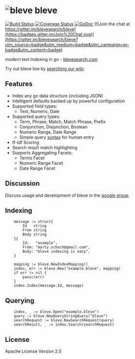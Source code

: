 # ![bleve](docs/bleve.png) bleve

[![Build Status](https://travis-ci.org/blevesearch/bleve.svg?branch=master)](https://travis-ci.org/blevesearch/bleve) [![Coverage Status](https://coveralls.io/repos/blevesearch/bleve/badge.png?branch=master)](https://coveralls.io/r/blevesearch/bleve?branch=master) [![GoDoc](https://godoc.org/github.com/tukdesk/bleve?status.svg)](https://godoc.org/github.com/tukdesk/bleve) [![Join the chat at https://gitter.im/blevesearch/bleve](https://badges.gitter.im/Join%20Chat.svg)](https://gitter.im/blevesearch/bleve?utm_source=badge&utm_medium=badge&utm_campaign=pr-badge&utm_content=badge)

modern text indexing in go - [blevesearch.com](http://www.blevesearch.com/)

Try out bleve live by [searching our wiki](http://wikisearch.blevesearch.com/search/).

## Features

* Index any go data structure (including JSON)
* Intelligent defaults backed up by powerful configuration
* Supported field types:
    * Text, Numeric, Date
* Supported query types:
    * Term, Phrase, Match, Match Phrase, Prefix
    * Conjunction, Disjunction, Boolean
    * Numeric Range, Date Range
    * Simple query [syntax](https://github.com/tukdesk/bleve/wiki/Query-String-Query) for human entry
* tf-idf Scoring
* Search result match highlighting
* Supports Aggregating Facets:
    * Terms Facet
    * Numeric Range Facet
    * Date Range Facet

## Discussion

Discuss usage and development of bleve in the [google group](https://groups.google.com/forum/#!forum/bleve).

## Indexing

		message := struct{
			Id   string
			From string
			Body string
		}{
			Id:   "example",
			From: "marty.schoch@gmail.com",
			Body: "bleve indexing is easy",
		}

		mapping := bleve.NewIndexMapping()
		index, err := bleve.New("example.bleve", mapping)
		if err != nil {
			panic(err)
		}
		index.Index(message.Id, message)

## Querying

		index, _ := bleve.Open("example.bleve")
		query := bleve.NewQueryStringQuery("bleve")
		searchRequest := bleve.NewSearchRequest(query)
		searchResult, _ := index.Search(searchRequest)

## License

Apache License Version 2.0


